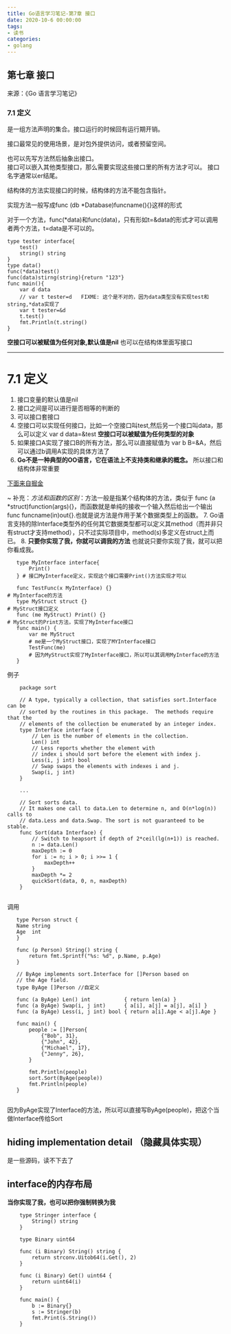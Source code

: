 ```yaml
---
title: Go语言学习笔记-第7章 接口
date: 2020-10-6 00:00:00
tags:
- 读书
categories:
- golang
---
```


## 第七章 接口

来源：《Go 语言学习笔记》

### 7.1 定义

是一组方法声明的集合。接口运行的时候回有运行期开销。

接口最常见的使用场景，是对包外提供访问，或者预留空间。

也可以先写方法然后抽象出接口。  
接口可以嵌入其他类型接口，那么需要实现这些接口里的所有方法才可以。
接口名字通常以er结尾。

结构体的方法实现接口的时候，结构体的方法不能包含指针。

实现方法一般写成func (db *Database)funcname(){}这样的形式

对于一个方法，func(*data)和func(data)，只有形如t=&data的形式才可以调用者两个方法，t=data是不可以的。

```
type tester interface{
    test()
    string() string
}
type data()
func(*data)test()
func(data)stirng(string){return "123"}
func main(){
    var d data
    // var t tester=d   FIXME: 这个是不对的，因为data类型没有实现test和string,*data实现了
    var t tester=&d
    t.test()
    fmt.Println(t.string()
}
```

**空接口可以被赋值为任何对象,默认值是nil**
也可以在结构体里面写接口

-----------

# 7.1 定义

1. 接口变量的默认值是nil
2. 接口之间是可以进行是否相等的判断的
3. 可以接口套接口
4. 空接口可以实现任何接口，比如一个空接口叫test,然后另一个接口叫data，那么可以定义 var d data=&test **空接口可以被赋值为任何类型的对象**
5. 如果接口A实现了接口B的所有方法，那么可以直接赋值为 var b B=&A，然后可以通过b调用A实现的具体方法了
6. **Go不是一种典型的OO语言，它在语法上不支持类和继承的概念。**
    所以接口和结构体非常重要

[下面来自掘金](https://juejin.im/post/5a6873fd518825734501b3c5)

~ 补充：*方法和函数的区别*：方法一般是指某个结构体的方法，类似于 func (a *struct)function(args){}，而函数就是单纯的接收一个输入然后给出一个输出 func funcname(in)out{}.也就是说方法是作用于某个数据类型上的函数。
7. Go语言支持的除Interface类型外的任何其它数据类型都可以定义其method（而并非只有struct才支持method），只不过实际项目中，method(s)多定义在struct上而已。
8. **只要你实现了我，你就可以调我的方法**
也就说只要你实现了我，就可以把你看成我。

```
   type MyInterface interface{
       Print()
   } # 接口MyInterface定义，实现这个接口需要Print()方法实现才可以
   
   func TestFunc(x MyInterface) {}
# MyInterface的方法
   type MyStruct struct {}
# MyStruct接口定义
   func (me MyStruct) Print() {}
# MyStruct的Print方法，实现了MyInterface接口
   func main() {
       var me MyStruct
       # me是一个MyStruct接口，实现了MYInterface接口
       TestFunc(me)
       # 因为MyStruct实现了MyInterface接口，所以可以其调用MyInterface的方法
   }
```

例子

```
    package sort

    // A type, typically a collection, that satisfies sort.Interface can be
    // sorted by the routines in this package.  The methods require that the
    // elements of the collection be enumerated by an integer index.
    type Interface interface {
        // Len is the number of elements in the collection.
        Len() int
        // Less reports whether the element with
        // index i should sort before the element with index j.
        Less(i, j int) bool
        // Swap swaps the elements with indexes i and j.
        Swap(i, j int)
    }
    
    ...
    
    // Sort sorts data.
    // It makes one call to data.Len to determine n, and O(n*log(n)) calls to
    // data.Less and data.Swap. The sort is not guaranteed to be stable.
    func Sort(data Interface) {
        // Switch to heapsort if depth of 2*ceil(lg(n+1)) is reached.
        n := data.Len()
        maxDepth := 0
        for i := n; i > 0; i >>= 1 {
            maxDepth++
        }
        maxDepth *= 2
        quickSort(data, 0, n, maxDepth)
    }
    
```

调用

```
   type Person struct {
   Name string
   Age  int
   }
   
   func (p Person) String() string {
       return fmt.Sprintf("%s: %d", p.Name, p.Age)
   }
   
   // ByAge implements sort.Interface for []Person based on
   // the Age field.
   type ByAge []Person //自定义
   
   func (a ByAge) Len() int           { return len(a) }
   func (a ByAge) Swap(i, j int)      { a[i], a[j] = a[j], a[i] }
   func (a ByAge) Less(i, j int) bool { return a[i].Age < a[j].Age }
   
   func main() {
       people := []Person{
           {"Bob", 31},
           {"John", 42},
           {"Michael", 17},
           {"Jenny", 26},
       }
   
       fmt.Println(people)
       sort.Sort(ByAge(people))
       fmt.Println(people)
   }
   
```

因为ByAge实现了Interface的方法，所以可以直接写ByAge(people)，把这个当做Interface传给Sort

## hiding implementation detail （隐藏具体实现）

是一些源码，读不下去了

## interface的内存布局

**当你实现了我，也可以把你强制转换为我**

```
    type Stringer interface {
        String() string
    }
    
    type Binary uint64
    
    func (i Binary) String() string {
        return strconv.Uitob64(i.Get(), 2)
    }
    
    func (i Binary) Get() uint64 {
        return uint64(i)
    }
    
    func main() {
        b := Binary{}
        s := Stringer(b)
        fmt.Print(s.String())
    }
```
